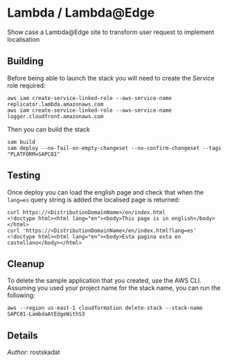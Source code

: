 # Lambda / Lambda@Edge

Show case a Lambda@Edge site to transform user request to implement localisation

## Building

Before being able to launch the stack you will need to create the Service role required:

```shell
aws iam create-service-linked-role --aws-service-name replicator.lambda.amazonaws.com
aws iam create-service-linked-role --aws-service-name logger.cloudfront.amazonaws.com
```

Then you can build the stack

```shell
sam build 
sam deploy --no-fail-on-empty-changeset --no-confirm-changeset --tags "PLATFORM=SAPC01" 
``` 

## Testing

Once deploy you can load the english page and check that when the `lang=es` query string is added the localised page is returned:

```shell
curl https://<DistributionDomainName>/en/index.html 
<!doctype html><html lang="en"><body>This page is in english</body></html>
curl 'https://<DistributionDomainName>/en/index.html?lang=es' 
<!doctype html><html lang="en"><body>Esta pagina esta en castellano</body></html>
``` 

## Cleanup

To delete the sample application that you created, use the AWS CLI. Assuming you used your project name for the stack name, you can run the following:

```shell
aws --region us-east-1 cloudformation delete-stack --stack-name SAPC01-LambdaAtEdgeWithS3
```

## Details

*Author*: rostskadat

